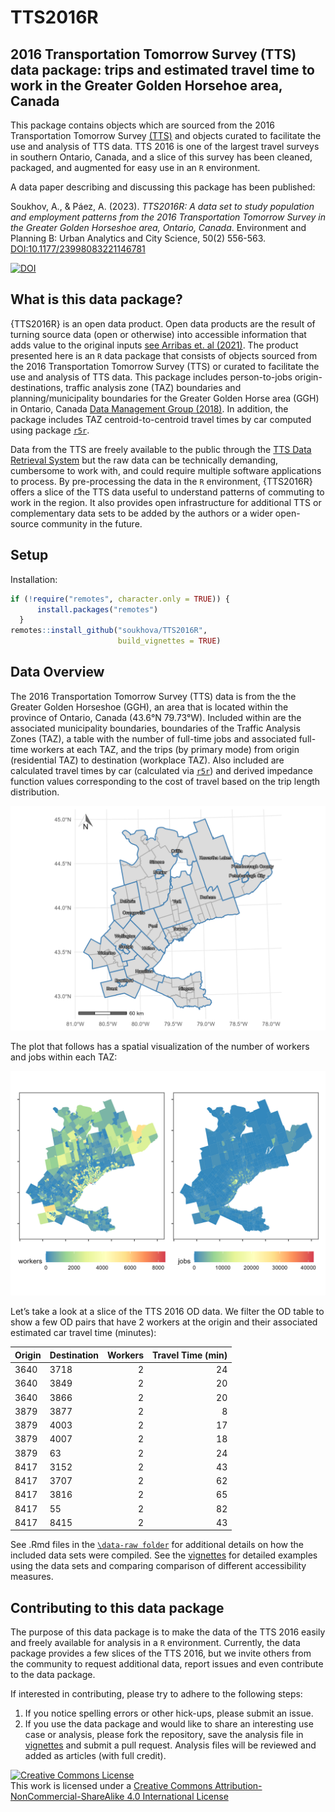 
<!-- README.md is generated from README.Rmd. Please edit that file -->

# TTS2016R

## 2016 Transportation Tomorrow Survey (TTS) data package: trips and estimated travel time to work in the Greater Golden Horsehoe area, Canada

This package contains objects which are sourced from the 2016
Transportation Tomorrow Survey [(TTS)](http://dmg.utoronto.ca/drs) and
objects curated to facilitate the use and analysis of TTS data. TTS 2016
is one of the largest travel surveys in southern Ontario, Canada, and a
slice of this survey has been cleaned, packaged, and augmented for easy
use in an `R` environment.

A data paper describing and discussing this package has been published:

Soukhov, A., & Páez, A. (2023). *TTS2016R: A data set to study
population and employment patterns from the 2016 Transportation Tomorrow
Survey in the Greater Golden Horseshoe area, Ontario, Canada*.
Environment and Planning B: Urban Analytics and City Science, 50(2)
556-563. <DOI:10.1177/23998083221146781>

[![DOI](https://zenodo.org/badge/465815515.svg)](https://zenodo.org/badge/latestdoi/465815515)

## What is this data package?

{TTS2016R} is an open data product. Open data products are the result of
turning source data (open or otherwise) into accessible information that
adds value to the original inputs [see Arribas et. al
(2021)](https://rdcu.be/dn6yP). The product presented here is an `R`
data package that consists of objects sourced from the 2016
Transportation Tomorrow Survey (TTS) or curated to facilitate the use
and analysis of TTS data. This package includes person-to-jobs
origin-destinations, traffic analysis zone (TAZ) boundaries and
planning/municipality boundaries for the Greater Golden Horse area (GGH)
in Ontario, Canada [Data Management Group
(2018)](http://dmg.utoronto.ca/transportation-tomorrow-survey/tts-introduction).
In addition, the package includes TAZ centroid-to-centroid travel times
by car computed using package [`r5r`](https://github.com/ipeaGIT/r5r).

Data from the TTS are freely available to the public through the [TTS
Data Retrieval System](http://dmg.utoronto.ca/drs) but the raw data can
be technically demanding, cumbersome to work with, and could require
multiple software applications to process. By pre-processing the data in
the `R` environment, {TTS2016R} offers a slice of the TTS data useful to
understand patterns of commuting to work in the region. It also provides
open infrastructure for additional TTS or complementary data sets to be
added by the authors or a wider open-source community in the future.

## Setup

Installation:

``` r
if (!require("remotes", character.only = TRUE)) {
      install.packages("remotes")
  }
remotes::install_github("soukhova/TTS2016R",
                        build_vignettes = TRUE)
```

## Data Overview

The 2016 Transportation Tomorrow Survey (TTS) data is from the the
Greater Golden Horseshoe (GGH), an area that is located within the
province of Ontario, Canada (43.6°N 79.73°W). Included within are the
associated municipality boundaries, boundaries of the Traffic Analysis
Zones (TAZ), a table with the number of full-time jobs and associated
full-time workers at each TAZ, and the trips (by primary mode) from
origin (residential TAZ) to destination (workplace TAZ). Also included
are calculated travel times by car (calculated via
[`r5r`](https://github.com/ipeaGIT/r5r)) and derived impedance function
values corresponding to the cost of travel based on the trip length
distribution.

<img src="man/figures/TTS16-survey-area.png"  />

The plot that follows has a spatial visualization of the number of
workers and jobs within each TAZ:

<img src="man/figures/tts-workers-jobs-plot.png"  />

Let’s take a look at a slice of the TTS 2016 OD data. We filter the OD
table to show a few OD pairs that have 2 workers at the origin and their
associated estimated car travel time (minutes):
<table>
<thead>
<tr>
<th style="text-align:left;">
Origin
</th>
<th style="text-align:left;">
Destination
</th>
<th style="text-align:right;">
Workers
</th>
<th style="text-align:right;">
Travel Time (min)
</th>
</tr>
</thead>
<tbody>
<tr>
<td style="text-align:left;">
3640
</td>
<td style="text-align:left;">
3718
</td>
<td style="text-align:right;">
2
</td>
<td style="text-align:right;">
24
</td>
</tr>
<tr>
<td style="text-align:left;">
3640
</td>
<td style="text-align:left;">
3849
</td>
<td style="text-align:right;">
2
</td>
<td style="text-align:right;">
20
</td>
</tr>
<tr>
<td style="text-align:left;">
3640
</td>
<td style="text-align:left;">
3866
</td>
<td style="text-align:right;">
2
</td>
<td style="text-align:right;">
20
</td>
</tr>
<tr>
<td style="text-align:left;">
3879
</td>
<td style="text-align:left;">
3877
</td>
<td style="text-align:right;">
2
</td>
<td style="text-align:right;">
8
</td>
</tr>
<tr>
<td style="text-align:left;">
3879
</td>
<td style="text-align:left;">
4003
</td>
<td style="text-align:right;">
2
</td>
<td style="text-align:right;">
17
</td>
</tr>
<tr>
<td style="text-align:left;">
3879
</td>
<td style="text-align:left;">
4007
</td>
<td style="text-align:right;">
2
</td>
<td style="text-align:right;">
18
</td>
</tr>
<tr>
<td style="text-align:left;">
3879
</td>
<td style="text-align:left;">
63
</td>
<td style="text-align:right;">
2
</td>
<td style="text-align:right;">
24
</td>
</tr>
<tr>
<td style="text-align:left;">
8417
</td>
<td style="text-align:left;">
3152
</td>
<td style="text-align:right;">
2
</td>
<td style="text-align:right;">
43
</td>
</tr>
<tr>
<td style="text-align:left;">
8417
</td>
<td style="text-align:left;">
3707
</td>
<td style="text-align:right;">
2
</td>
<td style="text-align:right;">
62
</td>
</tr>
<tr>
<td style="text-align:left;">
8417
</td>
<td style="text-align:left;">
3816
</td>
<td style="text-align:right;">
2
</td>
<td style="text-align:right;">
65
</td>
</tr>
<tr>
<td style="text-align:left;">
8417
</td>
<td style="text-align:left;">
55
</td>
<td style="text-align:right;">
2
</td>
<td style="text-align:right;">
82
</td>
</tr>
<tr>
<td style="text-align:left;">
8417
</td>
<td style="text-align:left;">
8415
</td>
<td style="text-align:right;">
2
</td>
<td style="text-align:right;">
43
</td>
</tr>
</tbody>
</table>

See .Rmd files in the
[`\data-raw folder`](https://github.com/soukhova/TTS2016R/tree/master/data-raw)
for additional details on how the included data sets were compiled. See
the [vignettes](https://soukhova.github.io/TTS2016R/index.html) for
detailed examples using the data sets and comparing comparison of
different accessibility measures.

## Contributing to this data package

The purpose of this data package is to make the data of the TTS 2016
easily and freely available for analysis in a `R` environment.
Currently, the data package provides a few slices of the TTS 2016, but
we invite others from the community to request additional data, report
issues and even contribute to the data package.

If interested in contributing, please try to adhere to the following
steps:

1.  If you notice spelling errors or other hick-ups, please submit an
    issue.
2.  If you use the data package and would like to share an interesting
    use case or analysis, please fork the repository, save the analysis
    file in
    [vignettes](https://github.com/soukhova/TTS2016R/tree/master/vignettes/articles)
    and submit a pull request. Analysis files will be reviewed and added
    as articles (with full credit).

<!-- badges: start -->

<a rel="license" href="http://creativecommons.org/licenses/by-nc-sa/4.0/"><img alt="Creative Commons License" style="border-width:0" src="https://i.creativecommons.org/l/by-nc-sa/4.0/88x31.png" /><br /></a>This
work is licensed under a
<a rel="license" href="http://creativecommons.org/licenses/by-nc-sa/4.0/">Creative
Commons Attribution-NonCommercial-ShareAlike 4.0 International
License</a><br /><!-- badges: end -->
